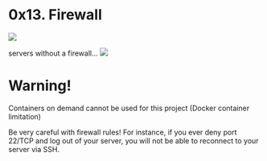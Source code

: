 # 0x13. Firewall

![](https://s3.amazonaws.com/intranet-projects-files/holbertonschool-sysadmin_devops/284/V1HjQ1Y.png)


servers without a firewall…
![](https://s3.amazonaws.com/intranet-projects-files/holbertonschool-sysadmin_devops/155/holbertonschool-firewall.gif)

# Warning!
Containers on demand cannot be used for this project (Docker container limitation)

Be very careful with firewall rules! For instance, if you ever deny port 22/TCP and log out of your server, you will not be able to reconnect to your server via SSH.